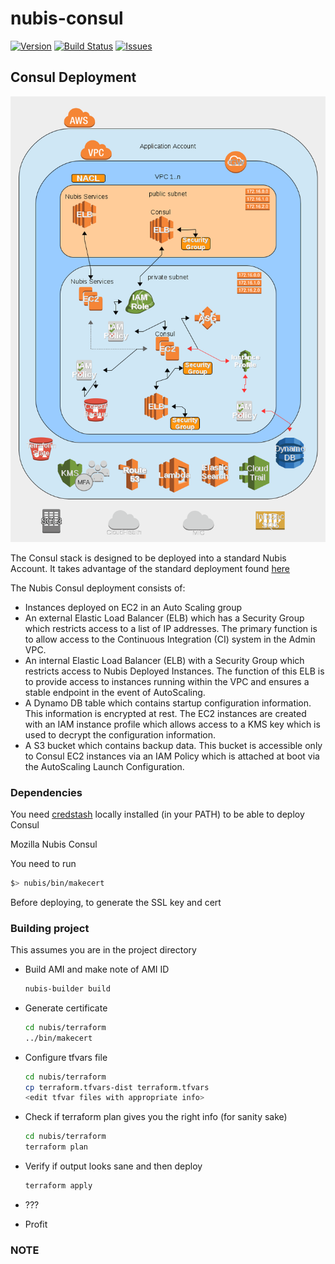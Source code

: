 ﻿# nubis-consul

[![Version](https://img.shields.io/github/release/nubisproject/nubis-consul.svg?maxAge=2592000)](https://github.com/nubisproject/nubis-consul/releases)
[![Build Status](https://img.shields.io/travis/nubisproject/nubis-consul/master.svg?maxAge=2592000)](https://travis-ci.org/nubisproject/nubis-consul)
[![Issues](https://img.shields.io/github/issues/nubisproject/nubis-consul.svg?maxAge=2592000)](https://github.com/nubisproject/nubis-consul/issues)

## Consul Deployment
![Nubis Consul Diagram](media/Nubis_Consul_Diagram.png "Nubis Consul Diagram")

The Consul stack is designed to be deployed into a standard Nubis Account. It takes advantage of the standard deployment found [here](https://github.com/nubisproject/nubis-docs/blob/master/DEPLOYMENT_OVERVIEW.md)

The Nubis Consul deployment consists of:
 - Instances deployed on EC2 in an Auto Scaling group
 - An external Elastic Load Balancer (ELB) which has a Security Group which restricts access to a list of IP addresses. The primary function is to allow access to the Continuous Integration (CI) system in the Admin VPC.
 - An internal Elastic Load Balancer (ELB) with a Security Group which restricts access to Nubis Deployed Instances. The function of this ELB is to provide access to instances running within the VPC and ensures a stable endpoint in the event of AutoScaling.
 - A Dynamo DB table which contains startup configuration information. This information is encrypted at rest. The EC2 instances are created with an IAM instance profile which allows access to a KMS key which is used to decrypt the configuration information.
 - A S3 bucket which contains backup data. This bucket is accessible only to Consul EC2 instances via an IAM Policy which is attached at boot via the AutoScaling Launch Configuration.
 


### Dependencies

You need [credstash](https://github.com/fugue/credstash) locally installed (in your PATH) to be able to deploy Consul

Mozilla Nubis Consul

You need to run

```bash
$> nubis/bin/makecert
```

Before deploying, to generate the SSL key and cert

### Building project
This assumes you are in the project directory

* Build AMI and make note of AMI ID

    ```bash
    nubis-builder build
    ```

* Generate certificate

    ```bash
    cd nubis/terraform
    ../bin/makecert
    ```

* Configure tfvars file

    ```bash
    cd nubis/terraform
    cp terraform.tfvars-dist terraform.tfvars
    <edit tfvar files with appropriate info>
    ```

* Check if terraform plan gives you the right info (for sanity sake)

    ```bash
    cd nubis/terraform
    terraform plan
    ```

* Verify if output looks sane and then deploy

    ```bash
    terraform apply
    ```

* ???
* Profit

### NOTE
